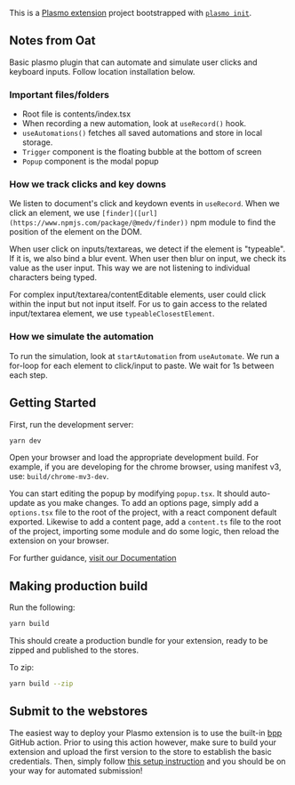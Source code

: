 This is a [Plasmo extension](https://docs.plasmo.com/) project bootstrapped with [`plasmo init`](https://www.npmjs.com/package/plasmo).

## Notes from Oat
Basic plasmo plugin that can automate and simulate user clicks and keyboard inputs. Follow location installation below.

### Important files/folders
- Root file is contents/index.tsx
- When recording a new automation, look at `useRecord()` hook. 
- `useAutomations()` fetches all saved automations and store in local storage.
- `Trigger` component is the floating bubble at the bottom of screen
- `Popup` component is the modal popup 

### How we track clicks and key downs
We listen to document's click and keydown events in `useRecord`. When we click an element, we use `[finder]([url](https://www.npmjs.com/package/@medv/finder))` npm module to find the position of the element on the DOM.

When user click on inputs/textareas, we detect if the element is "typeable". If it is, we also bind a blur event. When user then blur on input, we check its value as the user input. This way we are not listening to individual characters being typed.

For complex input/textarea/contentEditable elements, user could click within the input but not input itself. For us to gain access to the related input/textarea element, we use `typeableClosestElement`.

### How we simulate the automation
To run the simulation, look at `startAutomation` from `useAutomate`. We run a for-loop for each element to click/input to paste. We wait for 1s between each step.

## Getting Started
First, run the development server:

```bash
yarn dev
```

Open your browser and load the appropriate development build. For example, if you are developing for the chrome browser, using manifest v3, use: `build/chrome-mv3-dev`.

You can start editing the popup by modifying `popup.tsx`. It should auto-update as you make changes. To add an options page, simply add a `options.tsx` file to the root of the project, with a react component default exported. Likewise to add a content page, add a `content.ts` file to the root of the project, importing some module and do some logic, then reload the extension on your browser.

For further guidance, [visit our Documentation](https://docs.plasmo.com/)

## Making production build

Run the following:

```bash
yarn build
```

This should create a production bundle for your extension, ready to be zipped and published to the stores.

To zip: 
```bash
yarn build --zip
```

## Submit to the webstores

The easiest way to deploy your Plasmo extension is to use the built-in [bpp](https://bpp.browser.market) GitHub action. Prior to using this action however, make sure to build your extension and upload the first version to the store to establish the basic credentials. Then, simply follow [this setup instruction](https://docs.plasmo.com/framework/workflows/submit) and you should be on your way for automated submission!
